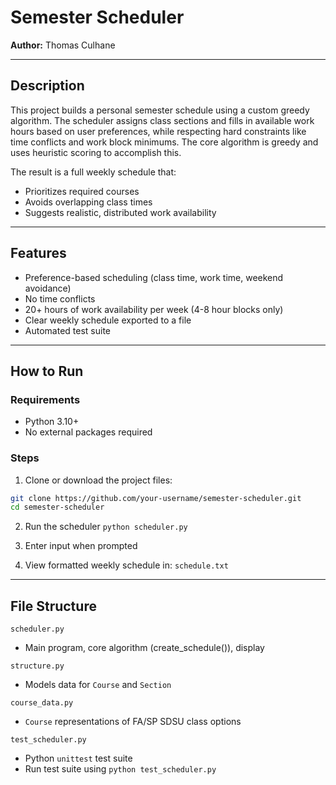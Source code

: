# Semester Scheduler

**Author:** Thomas Culhane

---

## Description

This project builds a personal semester schedule using a custom greedy algorithm. The scheduler assigns class sections and fills in available work hours based on user preferences, while respecting hard constraints like time conflicts and work block minimums. The core algorithm is greedy and uses heuristic scoring to accomplish this.

The result is a full weekly schedule that:
- Prioritizes required courses
- Avoids overlapping class times
- Suggests realistic, distributed work availability

---

## Features

- Preference-based scheduling (class time, work time, weekend avoidance)
- No time conflicts
- 20+ hours of work availability per week (4-8 hour blocks only)
- Clear weekly schedule exported to a file
- Automated test suite

---

## How to Run

### Requirements
- Python 3.10+
- No external packages required

### Steps

1. Clone or download the project files:

```bash
git clone https://github.com/your-username/semester-scheduler.git
cd semester-scheduler
```

2. Run the scheduler
```python scheduler.py```

3. Enter input when prompted

4. View formatted weekly schedule in:
```schedule.txt```

---

## File Structure

```scheduler.py```
- Main program, core algorithm (create_schedule()), display

```structure.py```
- Models data for ```Course``` and ```Section```

```course_data.py```
- ```Course``` representations of FA/SP SDSU class options

```test_scheduler.py```
- Python ```unittest``` test suite
- Run test suite using ```python test_scheduler.py```